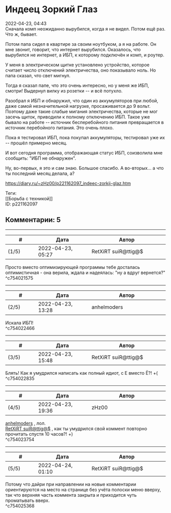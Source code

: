 Индеец Зоркий Глаз
==================

  
2022-04-23, 04:43  
 Сначала комп неожиданно вырубился, когда я не видел. Потом ещё раз. Что ж, бывает.   
   
 Потом папа сидел в квартире за своим ноутбуком, а я на работе. Он мне звонит, говорит, что интернет вырубился. Оказалось, что вырубился не интернет, а ИБП, к которому подключён и комп, и роутер.   
   
 У меня в электрическом щитке установлено устройство, которое считает число отключений электричества, оно показывало ноль. Но папа сказал, что свет мигнул.   
   
 Тогда я сказал папе, что это очень интересно, но у меня же ИБП, смотри! Выдернул вилку из розетки -- и всё потухло.   
   
 Разобрал я ИБП и обнаружил, что один из аккумуляторов при любой, даже самой незначительной нагрузке, просаживается до 9 вольт. Поэтому даже такие слабые мигания электричества, которые не мог засечь щиток, приводили к полному отключению ИБП. Такое уже бывало на работе -- источник бесперебойного питания превращается в источник перебойного питания. Это очень плохо.   
   
 Пока я тестировал ИБП, пока покупал аккумуляторы, тестировал уже их -- прошёл примерно месяц.   
   
 И вот сегодня программа, отображающая статус ИБП, соизволила мне сообщить: "ИБП не обнаружен".   
   
 Ну, во-первых, я это и сам знаю. Большое спасибо. А во-вторых... а что ты последний месяц делала, а?   
  
<https://diary.ru/~zHz00/p221162097_indeec-zorkij-glaz.htm>  
  
Теги:  
[[Борьба с техникой]]  
ID: p221162097  


Комментарии: 5
--------------

  


---



|         #         |              Дата              |                     Автор                     |           ID           |
| --- | --- | --- | --- |
| (1/5) | 2022-04-23, 05:27 | RetXiRT suiR@ttig@$ | c754021575 |

  
 Просто вместо оптимизирующей программы тебе досталась оптимистичная - она верила, ждала и надеялась: "ну а вдруг вернется?"   
 ^c754021575

---



|         #         |              Дата              |                     Автор                     |           ID           |
| --- | --- | --- | --- |
| (2/5) | 2022-04-23, 13:28 | anhelmoders | c754022466 |

  
 Искала ИБП!   
 ^c754022466

---



|         #         |              Дата              |                     Автор                     |           ID           |
| --- | --- | --- | --- |
| (3/5) | 2022-04-23, 15:48 | RetXiRT suiR@ttig@$ | c754022835 |

  
 Блять! Как я умудрился написать как полный идиот, с Е вместо Ё?! +(   
 ^c754022835

---



|         #         |              Дата              |                     Автор                     |           ID           |
| --- | --- | --- | --- |
| (4/5) | 2022-04-23, 19:36 | zHz00 | c754023754 |

  
  [anhelmoders](https://anhelmoders.diary.ru "No plans. Only wonders.")  , лол.   
  [RetXiRT suiR@ttig@$](https://Hellspawn.diary.ru "Atomicautionuclear")  , как ты умудрился свой коммент повторно прочитать спустя 10 часов?! +)   
 ^c754023754

---



|         #         |              Дата              |                     Автор                     |           ID           |
| --- | --- | --- | --- |
| (5/5) | 2022-04-24, 01:10 | RetXiRT suiR@ttig@$ | c754025368 |

  
 Потому что дайри при направлении на новые комментарии ориентируются на место на странице без учёта полоски меню вверху, так что верхняя часть коммента закрыта и приходится чуть проматывать вверх.   
 ^c754025368